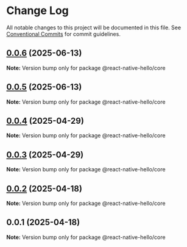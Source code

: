 # Change Log

All notable changes to this project will be documented in this file.
See [Conventional Commits](https://conventionalcommits.org) for commit guidelines.

## [0.0.6](https://github.com/ajp8164/react-native-hello/compare/@react-native-hello/core@0.0.5...@react-native-hello/core@0.0.6) (2025-06-13)

**Note:** Version bump only for package @react-native-hello/core

## [0.0.5](https://github.com/ajp8164/react-native-hello/compare/@react-native-hello/core@0.0.4...@react-native-hello/core@0.0.5) (2025-06-13)

**Note:** Version bump only for package @react-native-hello/core

## [0.0.4](https://github.com/ajp8164/react-native-hello/compare/@react-native-hello/core@0.0.3...@react-native-hello/core@0.0.4) (2025-04-29)

**Note:** Version bump only for package @react-native-hello/core

## [0.0.3](https://github.com/ajp8164/react-native-hello/compare/@react-native-hello/core@0.0.2...@react-native-hello/core@0.0.3) (2025-04-29)

**Note:** Version bump only for package @react-native-hello/core

## [0.0.2](https://github.com/ajp8164/react-native-hello/compare/@react-native-hello/core@0.0.1...@react-native-hello/core@0.0.2) (2025-04-18)

**Note:** Version bump only for package @react-native-hello/core

## 0.0.1 (2025-04-18)

**Note:** Version bump only for package @react-native-hello/core
